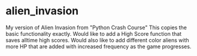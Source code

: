 # alien_invasion
My version of Alien Invasion from "Python Crash Course"
This copies the basic functionality exactly. Would like to add a High Score function that saves alltime high scores.
Would also like to add different color aliens with more HP that are added with increased frequency as the game progresses.
